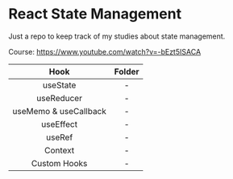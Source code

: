 # React State Management

Just a repo to keep track of my studies about state management.

Course: https://www.youtube.com/watch?v=-bEzt5ISACA


| Hook  | Folder |
| :---: | :--:   |
| useState |  -  |
| useReducer | - |
| useMemo & useCallback | - |
| useEffect | - |
| useRef | - |
| Context | - |
| Custom Hooks | - |

